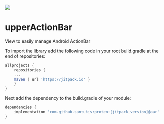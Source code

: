 [![](https://jitpack.io/v/santukis/proteo.svg)](https://jitpack.io/#santukis/upperActionBar)

# upperActionBar
View to easily manage Android ActionBar

To import the library add the following code in your root build.gradle at the end of repositories:

```gradle
allprojects {
    repositories {
    ...
    maven { url 'https://jitpack.io' }
    }
}
```

Next add the dependency to the build.gradle of your module:

```gradle
dependencies {
    implementation 'com.github.santukis:proteo:[jitpack_version]@aar'
}
```
